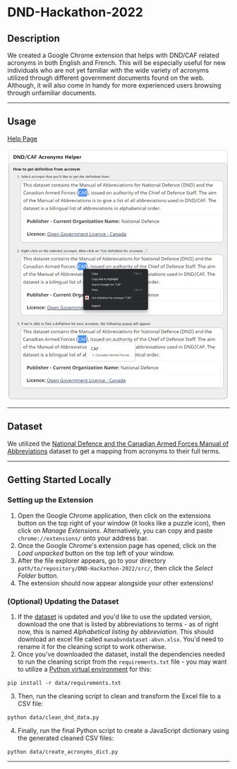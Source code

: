 # DND-Hackathon-2022

## Description
We created a Google Chrome extension that helps with DND/CAF related acronyms in both English and French. This will be especially useful for new individuals who are not yet familiar with the wide variety of acronyms utilized through different government documents found on the web. Although, it will also come in handy for more experienced users browsing through unfamiliar documents.

---

## Usage
[Help Page](https://htmlpreview.github.io/?https://github.com/adrianong1/DND-Hackathon-2022/blob/main/src/html/help.html)

![Usage](help_page.png)

---

## Dataset
We utilized the [National Defence and the Canadian Armed Forces Manual of Abbreviations](https://open.canada.ca/data/en/dataset/976bb4f8-2b63-4150-910c-1f8e094cc83a) dataset to get a mapping from acronyms to their full terms.

---

## Getting Started Locally

### Setting up the Extension
1. Open the Google Chrome application, then click on the extensions button on the top right of your window (it looks like a puzzle icon), then click on <i>Manage Extensions</i>. Alternatively, you can copy and paste `chrome://extensions/` onto your address bar.
2. Once the Google Chrome's extension page has opened, click on the <i>Load unpacked</i> button on the top left of your window.
3. After the file explorer appears, go to your directory `path/to/repository/DND-Hackathon-2022/src/`, then click the <i>Select Folder</i> button.
4. The extension should now appear alongside your other extensions!

### (Optional) Updating the Dataset
1. If the [dataset](https://open.canada.ca/data/en/dataset/976bb4f8-2b63-4150-910c-1f8e094cc83a) is updated and you'd like to use the updated version, download the one that is listed by abbreviations to terms - as of right now, this is named <i>Alphabetical listing by abbreviation</i>. This should download an excel file called `manabvndataset-abvn.xlsx`. You'd need to rename it for the cleaning script to work otherwise.
2. Once you've downloaded the dataset, install the dependencies needed to run the cleaning script from the `requirements.txt` file - you may want to utilize a [Python virtual environment](https://docs.python.org/3/library/venv.html) for this:
```
pip install -r data/requirements.txt
```
3. Then, run the cleaning script to clean and transform the Excel file to a CSV file:
```
python data/clean_dnd_data.py
```
4. Finally, run the final Python script to create a JavaScript dictionary using the generated cleaned CSV files:
```
python data/create_acronyms_dict.py
```

----
